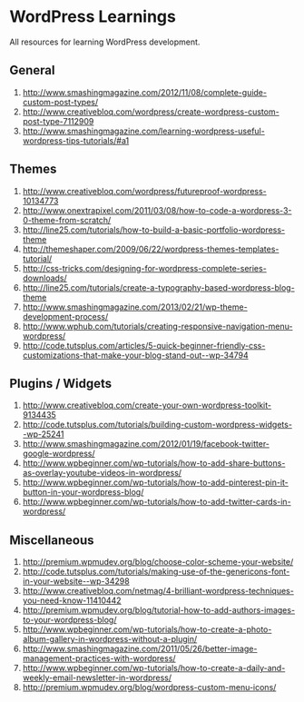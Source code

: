 WordPress Learnings
===================
All resources for learning WordPress development.

## General
1. http://www.smashingmagazine.com/2012/11/08/complete-guide-custom-post-types/
1. http://www.creativebloq.com/wordpress/create-wordpress-custom-post-type-7112909
1. http://www.smashingmagazine.com/learning-wordpress-useful-wordpress-tips-tutorials/#a1

## Themes
1. http://www.creativebloq.com/wordpress/futureproof-wordpress-10134773
1. http://www.onextrapixel.com/2011/03/08/how-to-code-a-wordpress-3-0-theme-from-scratch/
1. http://line25.com/tutorials/how-to-build-a-basic-portfolio-wordpress-theme
1. http://themeshaper.com/2009/06/22/wordpress-themes-templates-tutorial/
1. http://css-tricks.com/designing-for-wordpress-complete-series-downloads/
1. http://line25.com/tutorials/create-a-typography-based-wordpress-blog-theme
1. http://www.smashingmagazine.com/2013/02/21/wp-theme-development-process/
1. http://www.wphub.com/tutorials/creating-responsive-navigation-menu-wordpress/
1. http://code.tutsplus.com/articles/5-quick-beginner-friendly-css-customizations-that-make-your-blog-stand-out--wp-34794

## Plugins / Widgets
1. http://www.creativebloq.com/create-your-own-wordpress-toolkit-9134435
1. http://code.tutsplus.com/tutorials/building-custom-wordpress-widgets--wp-25241
1. http://www.smashingmagazine.com/2012/01/19/facebook-twitter-google-wordpress/
1. http://www.wpbeginner.com/wp-tutorials/how-to-add-share-buttons-as-overlay-youtube-videos-in-wordpress/
1. http://www.wpbeginner.com/wp-tutorials/how-to-add-pinterest-pin-it-button-in-your-wordpress-blog/
1. http://www.wpbeginner.com/wp-tutorials/how-to-add-twitter-cards-in-wordpress/

## Miscellaneous
1. http://premium.wpmudev.org/blog/choose-color-scheme-your-website/
1. http://code.tutsplus.com/tutorials/making-use-of-the-genericons-font-in-your-website--wp-34298
1. http://www.creativebloq.com/netmag/4-brilliant-wordpress-techniques-you-need-know-11410442
1. http://premium.wpmudev.org/blog/tutorial-how-to-add-authors-images-to-your-wordpress-blog/
1. http://www.wpbeginner.com/wp-tutorials/how-to-create-a-photo-album-gallery-in-wordpress-without-a-plugin/
1. http://www.smashingmagazine.com/2011/05/26/better-image-management-practices-with-wordpress/
1. http://www.wpbeginner.com/wp-tutorials/how-to-create-a-daily-and-weekly-email-newsletter-in-wordpress/
1. http://premium.wpmudev.org/blog/wordpress-custom-menu-icons/

